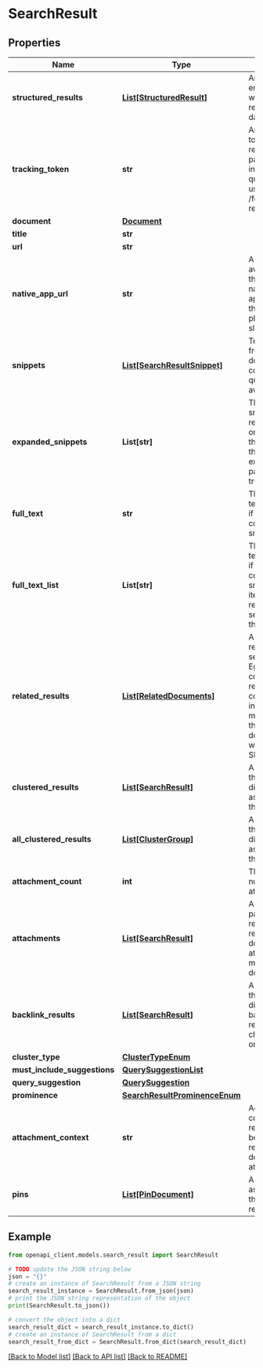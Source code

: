 # SearchResult


## Properties

Name | Type | Description | Notes
------------ | ------------- | ------------- | -------------
**structured_results** | [**List[StructuredResult]**](StructuredResult.md) | An array of entities in the work graph retrieved via a data request. | [optional] 
**tracking_token** | **str** | An opaque token that represents this particular result in this particular query. To be used for /feedback reporting. | [optional] 
**document** | [**Document**](Document.md) |  | [optional] 
**title** | **str** |  | [optional] 
**url** | **str** |  | 
**native_app_url** | **str** | A deep link, if available, into the datasource&#39;s native application for the user&#39;s platform (e.g. slack://...). | [optional] 
**snippets** | [**List[SearchResultSnippet]**](SearchResultSnippet.md) | Text content from the result document which contains search query terms, if available. | [optional] 
**expanded_snippets** | **List[str]** | The expanded snippets for this result. This is only populated if the query has the expand_snippets parameter set to true. | [optional] 
**full_text** | **str** | The full body text of the result if not already contained in the snippets | [optional] 
**full_text_list** | **List[str]** | The full body text of the result if not already contained in the snippets; each item in the array represents a separate line in the original text | [optional] 
**related_results** | [**List[RelatedDocuments]**](RelatedDocuments.md) | A list of results related to this search result. Eg. for conversation results it contains individual messages from the conversation document which will be shown on SERP. | [optional] 
**clustered_results** | [**List[SearchResult]**](SearchResult.md) | A list of results that should be displayed as associated with this result. | [optional] 
**all_clustered_results** | [**List[ClusterGroup]**](ClusterGroup.md) | A list of results that should be displayed as associated with this result. | [optional] 
**attachment_count** | **int** | The total number of attachments. | [optional] 
**attachments** | [**List[SearchResult]**](SearchResult.md) | A (potentially partial) list of results representing documents attached to the main result document. | [optional] 
**backlink_results** | [**List[SearchResult]**](SearchResult.md) | A list of results that should be displayed as backlinks of this result in reverse chronological order. | [optional] 
**cluster_type** | [**ClusterTypeEnum**](ClusterTypeEnum.md) |  | [optional] 
**must_include_suggestions** | [**QuerySuggestionList**](QuerySuggestionList.md) |  | [optional] 
**query_suggestion** | [**QuerySuggestion**](QuerySuggestion.md) |  | [optional] 
**prominence** | [**SearchResultProminenceEnum**](SearchResultProminenceEnum.md) |  | [optional] 
**attachment_context** | **str** | Additional context for the relationship between the result and the document it&#39;s attached to. | [optional] 
**pins** | [**List[PinDocument]**](PinDocument.md) | A list of pins associated with this search result. | [optional] 

## Example

```python
from openapi_client.models.search_result import SearchResult

# TODO update the JSON string below
json = "{}"
# create an instance of SearchResult from a JSON string
search_result_instance = SearchResult.from_json(json)
# print the JSON string representation of the object
print(SearchResult.to_json())

# convert the object into a dict
search_result_dict = search_result_instance.to_dict()
# create an instance of SearchResult from a dict
search_result_from_dict = SearchResult.from_dict(search_result_dict)
```
[[Back to Model list]](../README.md#documentation-for-models) [[Back to API list]](../README.md#documentation-for-api-endpoints) [[Back to README]](../README.md)


